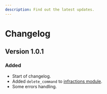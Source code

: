 ```yaml
---
description: Find out the latest updates.
---
```


# Changelog

## Version 1.0.1

### Added

* Start of changelog.
* Added `delete_command` to [infractions module](../configuration/modules/infractions.md).
* Some errors handling.



